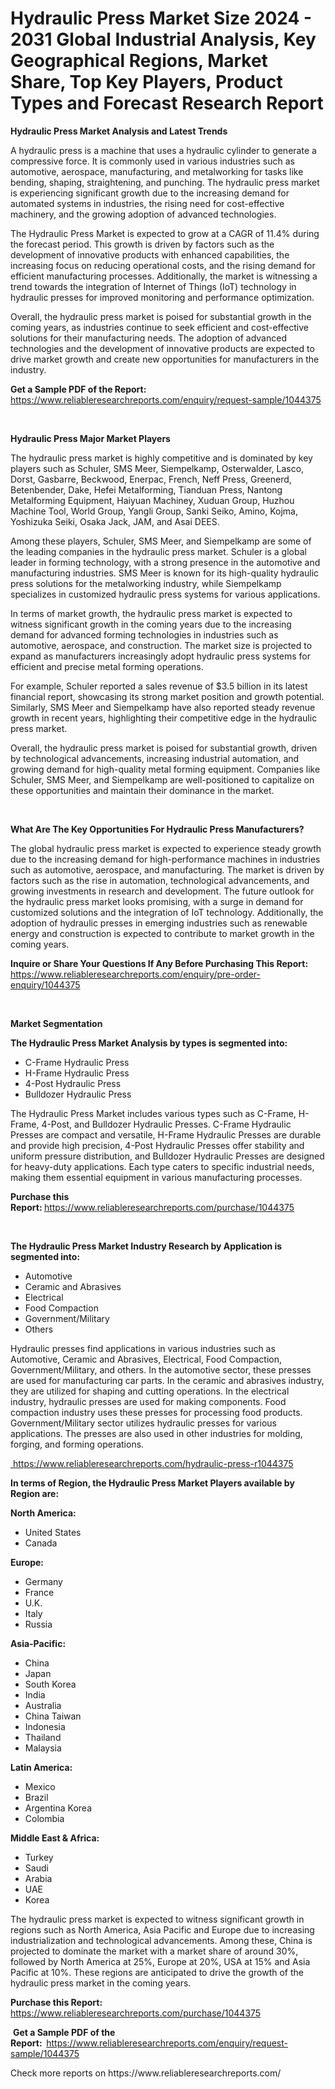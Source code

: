 <p><h1>Hydraulic Press Market Size 2024 - 2031 Global Industrial Analysis, Key Geographical Regions, Market Share, Top Key Players, Product Types and Forecast Research Report</h1></p><p><strong>Hydraulic Press Market Analysis and Latest Trends</strong></p>
<p><p>A hydraulic press is a machine that uses a hydraulic cylinder to generate a compressive force. It is commonly used in various industries such as automotive, aerospace, manufacturing, and metalworking for tasks like bending, shaping, straightening, and punching. The hydraulic press market is experiencing significant growth due to the increasing demand for automated systems in industries, the rising need for cost-effective machinery, and the growing adoption of advanced technologies.</p><p>The Hydraulic Press Market is expected to grow at a CAGR of 11.4% during the forecast period. This growth is driven by factors such as the development of innovative products with enhanced capabilities, the increasing focus on reducing operational costs, and the rising demand for efficient manufacturing processes. Additionally, the market is witnessing a trend towards the integration of Internet of Things (IoT) technology in hydraulic presses for improved monitoring and performance optimization.</p><p>Overall, the hydraulic press market is poised for substantial growth in the coming years, as industries continue to seek efficient and cost-effective solutions for their manufacturing needs. The adoption of advanced technologies and the development of innovative products are expected to drive market growth and create new opportunities for manufacturers in the industry.</p></p>
<p><strong>Get a Sample PDF of the Report:&nbsp;</strong> <a href="https://www.reliableresearchreports.com/enquiry/request-sample/1044375">https://www.reliableresearchreports.com/enquiry/request-sample/1044375</a></p>
<p>&nbsp;</p>
<p><strong>Hydraulic Press Major Market Players</strong></p>
<p><p>The hydraulic press market is highly competitive and is dominated by key players such as Schuler, SMS Meer, Siempelkamp, Osterwalder, Lasco, Dorst, Gasbarre, Beckwood, Enerpac, French, Neff Press, Greenerd, Betenbender, Dake, Hefei Metalforming, Tianduan Press, Nantong Metalforming Equipment, Haiyuan Machiney, Xuduan Group, Huzhou Machine Tool, World Group, Yangli Group, Sanki Seiko, Amino, Kojma, Yoshizuka Seiki, Osaka Jack, JAM, and Asai DEES.</p><p>Among these players, Schuler, SMS Meer, and Siempelkamp are some of the leading companies in the hydraulic press market. Schuler is a global leader in forming technology, with a strong presence in the automotive and manufacturing industries. SMS Meer is known for its high-quality hydraulic press solutions for the metalworking industry, while Siempelkamp specializes in customized hydraulic press systems for various applications.</p><p>In terms of market growth, the hydraulic press market is expected to witness significant growth in the coming years due to the increasing demand for advanced forming technologies in industries such as automotive, aerospace, and construction. The market size is projected to expand as manufacturers increasingly adopt hydraulic press systems for efficient and precise metal forming operations.</p><p>For example, Schuler reported a sales revenue of $3.5 billion in its latest financial report, showcasing its strong market position and growth potential. Similarly, SMS Meer and Siempelkamp have also reported steady revenue growth in recent years, highlighting their competitive edge in the hydraulic press market.</p><p>Overall, the hydraulic press market is poised for substantial growth, driven by technological advancements, increasing industrial automation, and growing demand for high-quality metal forming equipment. Companies like Schuler, SMS Meer, and Siempelkamp are well-positioned to capitalize on these opportunities and maintain their dominance in the market.</p></p>
<p>&nbsp;</p>
<p><strong>What Are The Key Opportunities For Hydraulic Press Manufacturers?</strong></p>
<p><p>The global hydraulic press market is expected to experience steady growth due to the increasing demand for high-performance machines in industries such as automotive, aerospace, and manufacturing. The market is driven by factors such as the rise in automation, technological advancements, and growing investments in research and development. The future outlook for the hydraulic press market looks promising, with a surge in demand for customized solutions and the integration of IoT technology. Additionally, the adoption of hydraulic presses in emerging industries such as renewable energy and construction is expected to contribute to market growth in the coming years.</p></p>
<p><strong>Inquire or Share Your Questions If Any Before Purchasing This Report:</strong> <a href="https://www.reliableresearchreports.com/enquiry/pre-order-enquiry/1044375">https://www.reliableresearchreports.com/enquiry/pre-order-enquiry/1044375</a></p>
<p>&nbsp;</p>
<p><strong>Market Segmentation</strong></p>
<p><strong>The Hydraulic Press Market Analysis by types is segmented into:</strong></p>
<p><ul><li>C-Frame Hydraulic Press</li><li>H-Frame Hydraulic Press</li><li>4-Post Hydraulic Press</li><li>Bulldozer Hydraulic Press</li></ul></p>
<p><p>The Hydraulic Press Market includes various types such as C-Frame, H-Frame, 4-Post, and Bulldozer Hydraulic Presses. C-Frame Hydraulic Presses are compact and versatile, H-Frame Hydraulic Presses are durable and provide high precision, 4-Post Hydraulic Presses offer stability and uniform pressure distribution, and Bulldozer Hydraulic Presses are designed for heavy-duty applications. Each type caters to specific industrial needs, making them essential equipment in various manufacturing processes.</p></p>
<p><strong>Purchase this Report:&nbsp;</strong><a href="https://www.reliableresearchreports.com/purchase/1044375">https://www.reliableresearchreports.com/purchase/1044375</a></p>
<p>&nbsp;</p>
<p><strong>The Hydraulic Press Market Industry Research by Application is segmented into:</strong></p>
<p><ul><li>Automotive</li><li>Ceramic and Abrasives</li><li>Electrical</li><li>Food Compaction</li><li>Government/Military</li><li>Others</li></ul></p>
<p><p>Hydraulic presses find applications in various industries such as Automotive, Ceramic and Abrasives, Electrical, Food Compaction, Government/Military, and others. In the automotive sector, these presses are used for manufacturing car parts. In the ceramic and abrasives industry, they are utilized for shaping and cutting operations. In the electrical industry, hydraulic presses are used for making components. Food compaction industry uses these presses for processing food products. Government/Military sector utilizes hydraulic presses for various applications. The presses are also used in other industries for molding, forging, and forming operations.</p></p>
<p><a href="https://www.reliableresearchreports.com/hydraulic-press-r1044375">&nbsp;https://www.reliableresearchreports.com/hydraulic-press-r1044375</a></p>
<p><strong>In terms of Region, the Hydraulic Press Market Players available by Region are:</strong></p>
<p>
    <p> <strong> North America: </strong>
        <ul>
            <li>United States</li>
            <li>Canada</li>
        </ul>
        </p> 
    <p> <strong> Europe: </strong>
        <ul>
            <li>Germany</li>
            <li>France</li>
            <li>U.K.</li>
            <li>Italy</li>
            <li>Russia</li>
        </ul>
        </p> 
    <p> <strong> Asia-Pacific: </strong>
        <ul>
            <li>China</li>
            <li>Japan</li>
            <li>South Korea</li>
            <li>India</li>
            <li>Australia</li>
            <li>China Taiwan</li>
            <li>Indonesia</li>
            <li>Thailand</li>
            <li>Malaysia</li>
        </ul>
        </p> 
    <p> <strong> Latin America: </strong>
        <ul>
            <li>Mexico</li>
            <li>Brazil</li>
            <li>Argentina Korea</li>
            <li>Colombia</li>
        </ul>
        </p> 
    <p> <strong> Middle East & Africa: </strong>
        <ul>
            <li>Turkey</li>
            <li>Saudi</li>
            <li>Arabia</li>
            <li>UAE</li>
            <li>Korea</li>
        </ul>
    </p>
    </p>
<p><p>The hydraulic press market is expected to witness significant growth in regions such as North America, Asia Pacific and Europe due to increasing industrialization and technological advancements. Among these, China is projected to dominate the market with a market share of around 30%, followed by North America at 25%, Europe at 20%, USA at 15% and Asia Pacific at 10%. These regions are anticipated to drive the growth of the hydraulic press market in the coming years.</p></p>
<p><strong>Purchase this Report: </strong><a href="https://www.reliableresearchreports.com/purchase/1044375">https://www.reliableresearchreports.com/purchase/1044375</a></p>
<p>&nbsp;<strong>Get a Sample PDF of the Report:&nbsp;&nbsp;</strong><a href="https://www.reliableresearchreports.com/enquiry/request-sample/1044375">https://www.reliableresearchreports.com/enquiry/request-sample/1044375</a></p>
<p><strong></strong></p>
<p>Check more reports on https://www.reliableresearchreports.com/</p>
